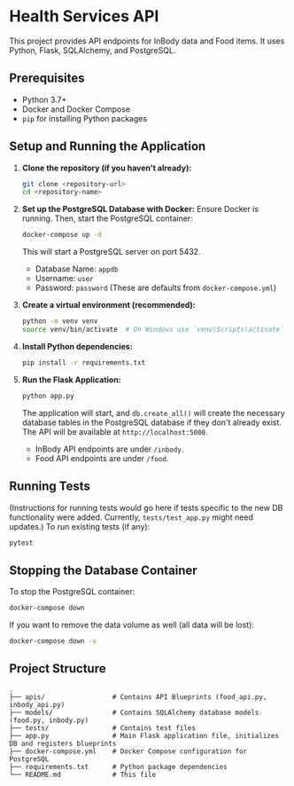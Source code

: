 # Health Services API

This project provides API endpoints for InBody data and Food items. It uses Python, Flask, SQLAlchemy, and PostgreSQL.

## Prerequisites

*   Python 3.7+
*   Docker and Docker Compose
*   `pip` for installing Python packages

## Setup and Running the Application

1.  **Clone the repository (if you haven't already):**
    ```bash
    git clone <repository-url>
    cd <repository-name>
    ```

2.  **Set up the PostgreSQL Database with Docker:**
    Ensure Docker is running. Then, start the PostgreSQL container:
    ```bash
    docker-compose up -d
    ```
    This will start a PostgreSQL server on port 5432.
    *   Database Name: `appdb`
    *   Username: `user`
    *   Password: `password` (These are defaults from `docker-compose.yml`)

3.  **Create a virtual environment (recommended):**
    ```bash
    python -m venv venv
    source venv/bin/activate  # On Windows use `venv\Scripts\activate`
    ```

4.  **Install Python dependencies:**
    ```bash
    pip install -r requirements.txt
    ```

5.  **Run the Flask Application:**
    ```bash
    python app.py
    ```
    The application will start, and `db.create_all()` will create the necessary database tables in the PostgreSQL database if they don't already exist.
    The API will be available at `http://localhost:5000`.

    *   InBody API endpoints are under `/inbody`.
    *   Food API endpoints are under `/food`.

## Running Tests

(Instructions for running tests would go here if tests specific to the new DB functionality were added. Currently, `tests/test_app.py` might need updates.)
To run existing tests (if any):
```bash
pytest
```

## Stopping the Database Container
To stop the PostgreSQL container:
```bash
docker-compose down
```
If you want to remove the data volume as well (all data will be lost):
```bash
docker-compose down -v
```

## Project Structure
```
.
├── apis/                 # Contains API Blueprints (food_api.py, inbody_api.py)
├── models/               # Contains SQLAlchemy database models (food.py, inbody.py)
├── tests/                # Contains test files
├── app.py                # Main Flask application file, initializes DB and registers blueprints
├── docker-compose.yml    # Docker Compose configuration for PostgreSQL
├── requirements.txt      # Python package dependencies
└── README.md             # This file
```
